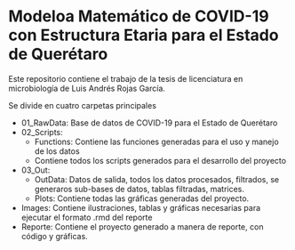 # Modeloa Matemático de COVID-19 con Estructura Etaria para el Estado de Querétaro

Este repositorio contiene el trabajo de la tesis de licenciatura en microbiología de Luis Andrés Rojas García.

Se divide en cuatro carpetas principales

- 01_RawData: Base de datos de COVID-19 para el Estado de Querétaro
- 02_Scripts: 
    - Functions: Contiene las funciones generadas para el uso y manejo de los datos
    - Contiene todos los scripts generados para el desarrollo del proyecto
- 03_Out: 
    - OutData: Datos de salida, todos los datos procesados, filtrados, se generaros sub-bases de datos, tablas filtradas, matrices.
    - Plots: Contiene todas las gráficas generadas del proyecto.
- Images: Contiene ilustraciones, tablas y gráficas necesarias para ejecutar el formato .rmd del reporte
- Reporte: Contiene el proyecto generado a manera de reporte, con código y gráficas.
